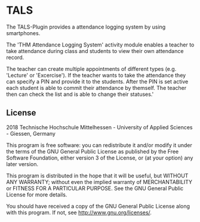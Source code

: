 # TALS #

The TALS-Plugin provides a attendance logging system by using smartphones. 

The 'THM Attendance Logging System' activity module enables a teacher to take attendance during class and students to view their own attendance record.

The teacher can create multiple appointments of different types (e.g. 'Lecture' or 'Excercise'). If the teacher wants to take the attendance they can specify a PIN and provide it to the students. After the PIN is set active each student is able to commit their attendance by themself. The teacher then can check the list and is able to change their statuses.'

## License ##

2018 Technische Hochschule Mittelhessen - University of Applied Sciences - Giessen, Germany

This program is free software: you can redistribute it and/or modify it under
the terms of the GNU General Public License as published by the Free Software
Foundation, either version 3 of the License, or (at your option) any later
version.

This program is distributed in the hope that it will be useful, but WITHOUT ANY
WARRANTY; without even the implied warranty of MERCHANTABILITY or FITNESS FOR A
PARTICULAR PURPOSE.  See the GNU General Public License for more details.

You should have received a copy of the GNU General Public License along with
this program.  If not, see <http://www.gnu.org/licenses/>.
